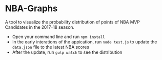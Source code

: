 # NBA-Graphs

A tool to visualize the probability distribution of points of NBA MVP Candidates in the 2017-18 season.

* Open your command line and run `npm install`
* In the early interations of the appication, run `node test.js` to update the `data.json` file to the latest NBA scores
* After the update, run `gulp watch` to see the distribution
